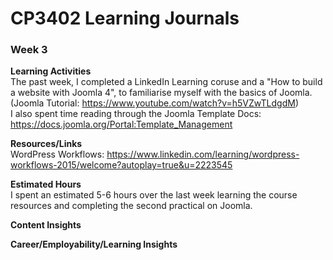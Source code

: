 # CP3402 Learning Journals
### **Week 3**  


**Learning Activities**  
The past week, I completed a LinkedIn Learning coruse and a "How to build a website with Joomla 4", to familiarise myself with the basics of Joomla.  (Joomla Tutorial: https://www.youtube.com/watch?v=h5VZwTLdgdM)  
I also spent time reading through the Joomla Template Docs: https://docs.joomla.org/Portal:Template_Management

**Resources/Links**  
WordPress Workflows: https://www.linkedin.com/learning/wordpress-workflows-2015/welcome?autoplay=true&u=2223545

**Estimated Hours**  
I spent an estimated 5-6 hours over the last week learning the course resources and completing the second practical on Joomla.  


**Content Insights**  


**Career/Employability/Learning Insights**  
